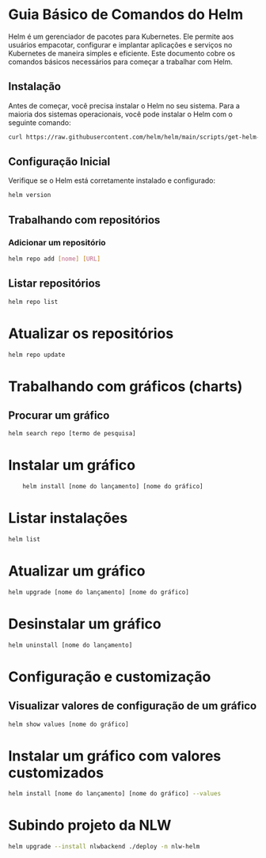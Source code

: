 # Guia Básico de Comandos do Helm

Helm é um gerenciador de pacotes para Kubernetes. Ele permite aos usuários empacotar, configurar e implantar aplicações e serviços no Kubernetes de maneira simples e eficiente. Este documento cobre os comandos básicos necessários para começar a trabalhar com Helm.

## Instalação

Antes de começar, você precisa instalar o Helm no seu sistema. Para a maioria dos sistemas operacionais, você pode instalar o Helm com o seguinte comando:

```bash
curl https://raw.githubusercontent.com/helm/helm/main/scripts/get-helm-3 | bash
```


## Configuração Inicial
Verifique se o Helm está corretamente instalado e configurado:
```bash
helm version
```

## Trabalhando com repositórios
### Adicionar um repositório
```bash
helm repo add [nome] [URL]
```

## Listar repositórios
```bash
helm repo list
```

# Atualizar os repositórios
```bash
helm repo update
```


# Trabalhando com gráficos (charts)
## Procurar um gráfico
```bash
helm search repo [termo de pesquisa]
```
# Instalar um gráfico
```bash
    helm install [nome do lançamento] [nome do gráfico]
```

# Listar instalações
```bash
helm list
```

# Atualizar um gráfico
````bash
helm upgrade [nome do lançamento] [nome do gráfico]
````

# Desinstalar um gráfico
````bash
helm uninstall [nome do lançamento]
````

# Configuração e customização
## Visualizar valores de configuração de um gráfico
````bash
helm show values [nome do gráfico]
````

# Instalar um gráfico com valores customizados
````bash
helm install [nome do lançamento] [nome do gráfico] --values 
````

# Subindo projeto da NLW

```bash
helm upgrade --install nlwbackend ./deploy -n nlw-helm 
```
